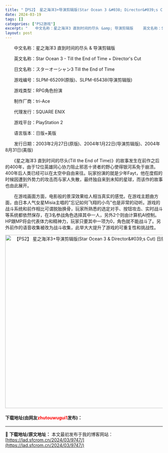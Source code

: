 ```yaml
---
title: "【PS2】 星之海洋3+导演剪辑版(Star Ocean 3 &#038; Director&#039;s Cut) 日版下载"
date: 2024-03-19
tags: []
categories: ["PS2游戏"]
excerpt: "　　中文名称：星之海洋3 直到时间的尽头 &amp; 导演剪辑版 　　英文名称：Star Ocean 3 - Till the End of Time + Director&#039;s Cut 　　日文名称：スターオーシャン3 Till the End of Time 　　游戏编号：SLPM-652&hellip;"
layout: post
---
```


 <p>　　中文名称：星之海洋3 直到时间的尽头 &amp; 导演剪辑版</p> <p>　　英文名称：Star Ocean 3 - Till the End of Time + Director&#39;s Cut</p> <p>　　日文名称：スターオーシャン3 Till the End of Time</p> <p>　　游戏编号：SLPM-65209(原版)、SLPM-65438(导演剪辑版)</p> <p>　　游戏类型：RPG角色扮演</p> <p>　　制作厂商：tri-Ace</p> <p>　　代理发行：SQUARE ENIX</p> <p>　　游戏平台：PlayStation 2</p> <p>　　语言版本：日版+美版</p> <p>　　发行日期：2003年2月27日(原版)、2004年1月22日(导演剪辑版)、2004年8月31日(美版)</p> <p>　　《星之海洋3 直到时间的尽头(Till the End of Time)》的故事发生在前作之后的400年，由于12位英雄同心协力阻止邪恶十贤者的野心使得银河系免于崩溃。400年后人类已经可以在太空中自由来往。玩家扮演的就是少年Fayt，他在度假的时候因遭到外势力的攻击而与家人失散，最终独自来到未知的星球，而该作的故事也由此展开。</p> <p>　　在游戏画面方面，电影般的景深效果给人相当真实的感觉。在游戏主题曲方面，由日本人气女星Misia主唱的&quot;忘记如何飞翔的小鸟&quot;也是非常的动听。游戏的战斗系统和前作相比可谓脱胎换骨，玩家所熟悉的选定对手、按钮攻击、实时战斗等系统都依然保存，在3名参战角色选择其中一人，另外2个则由计算机AI控制。HP跟MP将会代表体力和精神力，玩家只要其中一项为0，角色就不能战斗了。另外前作的语音收集被改为战斗收集，此举大大提升了游戏的可重复性和挑战性。</p> <p align="center"><img align="" border="0" src="https://lad.sfcrom.cn/wp-content/uploads/2024/03/20240319_65f998c395c39.jpg" width="554" alt="【PS2】 星之海洋3+导演剪辑版(Star Ocean 3 &amp; Director&amp;#039;s Cut) 日版下载" /></p> <p><h4>下载地址(由网友<font color="red">zhutouwugui1</font>发布)：</h4></p> 

---
📖 **下载地址/原文地址：** 本文最初发布于我的博客网站：[https://lad.sfcrom.cn/2024/03/9747/](https://lad.sfcrom.cn/2024/03/9747/)
